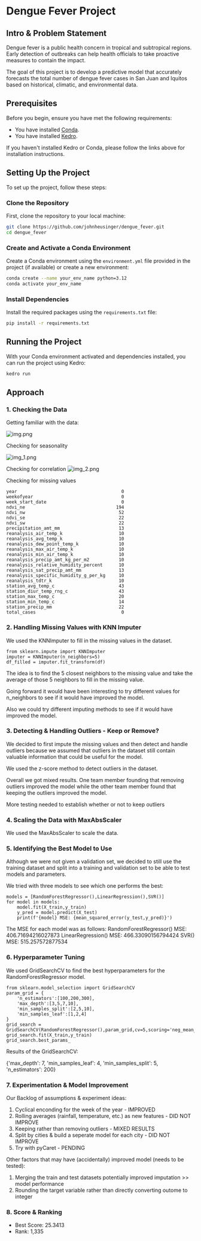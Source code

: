 # Dengue Fever Project

## Intro & Problem Statement

Dengue fever is a public health concern in tropical and subtropical regions. Early detection of outbreaks can help health officials to take proactive measures to contain the impact. 

The goal of this project is to develop a predictive model that accurately forecasts the total number of dengue fever cases in San Juan and Iquitos based on historical, climatic, and environmental data.

## Prerequisites

Before you begin, ensure you have met the following requirements:
- You have installed [Conda](https://docs.conda.io/projects/conda/en/latest/user-guide/install/index.html).
- You have installed [Kedro](https://kedro.readthedocs.io/en/stable/02_get_started/01_prerequisites.html).

If you haven't installed Kedro or Conda, please follow the links above for installation instructions.

## Setting Up the Project

To set up the project, follow these steps:

### Clone the Repository

First, clone the repository to your local machine:

```bash
git clone https://github.com/johnheusinger/dengue_fever.git
cd dengue_fever
```

### Create and Activate a Conda Environment

Create a Conda environment using the `environment.yml` file provided in the project (if available) or create a new environment:

```bash
conda create --name your_env_name python=3.12
conda activate your_env_name
```

### Install Dependencies

Install the required packages using the `requirements.txt` file:

```bash
pip install -r requirements.txt
```

## Running the Project

With your Conda environment activated and dependencies installed, you can run the project using Kedro:

```bash
kedro run
```



## Approach

### 1. Checking the Data


Getting familiar with the data:

![img.png](./images/img.png)

Checking for seasonality

![img_1.png](./images/img_1.png)

Checking for correlation
![img_2.png](./images/img_2.png)

Checking for missing values
```city                                       0
year                                       0
weekofyear                                 0
week_start_date                            0
ndvi_ne                                  194
ndvi_nw                                   52
ndvi_se                                   22
ndvi_sw                                   22
precipitation_amt_mm                      13
reanalysis_air_temp_k                     10
reanalysis_avg_temp_k                     10
reanalysis_dew_point_temp_k               10
reanalysis_max_air_temp_k                 10
reanalysis_min_air_temp_k                 10
reanalysis_precip_amt_kg_per_m2           10
reanalysis_relative_humidity_percent      10
reanalysis_sat_precip_amt_mm              13
reanalysis_specific_humidity_g_per_kg     10
reanalysis_tdtr_k                         10
station_avg_temp_c                        43
station_diur_temp_rng_c                   43
station_max_temp_c                        20
station_min_temp_c                        14
station_precip_mm                         22
total_cases                                0
```


### 2. Handling Missing Values with KNN Imputer

We used the KNNImputer to fill in the missing values in the dataset.

```
from sklearn.impute import KNNImputer
imputer = KNNImputer(n_neighbors=5)
df_filled = imputer.fit_transform(df)
```
The idea is to find the 5 closest neighbors to the missing value and take the average of those 5 neighbors to fill in the missing value.

Going forward it would have been interesting to try different values for n_neighbors to see if it would have improved the model.

Also we could try different imputing methods to see if it would have improved the model.


### 3. Detecting & Handling Outliers - Keep or Remove?

We decided to first impute the missing values and then detect and handle outliers because we assumed that outliers in the dataset still contain valuable information that could be useful for the model.

We used the z-score method to detect outliers in the dataset.

Overall we got mixed results. One team member founding that removing outliers improved the model while the other team member found that keeping the outliers improved the model.

More testing needed to establish whether or not to keep outliers

### 4. Scaling the Data with MaxAbsScaler

We used the MaxAbsScaler to scale the data.


### 5. Identifying the Best Model to Use

Although we were not given a validation set, we decided to still use the training dataset and split into a training and validation set to be able to test models and parameters.


We tried with three models to see which one performs the best:

```
models = [RandomForestRegressor(),LinearRegression(),SVR()]
for model in models:
    model.fit(X_train,y_train)
    y_pred = model.predict(X_test)
    print(f'{model} MSE: {mean_squared_error(y_test,y_pred)}')
```

The MSE for each model was as follows:
RandomForestRegressor() MSE: 406.71694216027873
LinearRegression() MSE: 466.33090156794424
SVR() MSE: 515.257572877534

### 6. Hyperparameter Tuning

We used GridSearchCV to find the best hyperparameters for the RandomForestRegressor model.

```
from sklearn.model_selection import GridSearchCV
param_grid = {
    'n_estimators':[100,200,300],
    'max_depth':[3,5,7,10],
    'min_samples_split':[2,5,10],
    'min_samples_leaf':[1,2,4]
}
grid_search = GridSearchCV(RandomForestRegressor(),param_grid,cv=5,scoring='neg_mean_squared_error')
grid_search.fit(X_train,y_train)
grid_search.best_params_
```
Results of the GridSearchCV:

{'max_depth': 7,
 'min_samples_leaf': 4,
 'min_samples_split': 5,
 'n_estimators': 200}


### 7. Experimentation & Model Improvement

Our Backlog of assumptions & experiment ideas:
1. Cyclical enconding for the week of the year - IMPROVED
2. Rolling averages (rainfall, temperature, etc.) as new features - DID NOT IMPROVE
3. Keeping rather than removing outliers - MIXED RESULTS
4. Split by cities & build a seperate model for each city - DID NOT IMPROVE
5. Try with pyCaret - PENDING

Other factors that may have (accidentally) improved model (needs to be tested):
1. Merging the train and test datasets potentially improved imputation >> model performance
2. Rounding the target variable rather than directly converting outome to integer

### 8. Score & Ranking

- Best Score: 25.3413
- Rank: 1,335